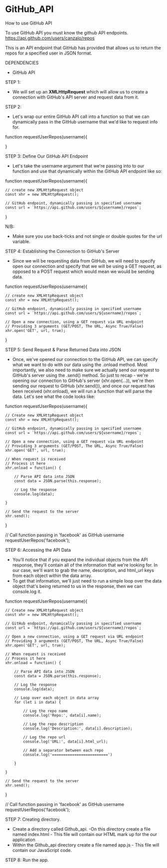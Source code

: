 # GitHub_API
How to use GitHub API

To use GitHub API you must know the github API endpoints.
 https://api.github.com/users/canzalo/repos

This is an API endpoint that GitHub has provided that allows us to return the repos for a specified user in JSON format. 



DEPENDENCIES


- GitHub API


STEP 1:


- We will set up an <b>XMLHttpRequest</b> which will allow us to create a connection with GitHub's API server and request data from it.


STEP 2:


- Let's wrap our entire GitHub API call into a function so that we can dynamically pass in the GitHub username that we'd like to request info for.


function requestUserRepos(username){

}



STEP 3: Define Our GitHub API Endpoint



- Let's take the username argument that we're passing into to our function and use that dynamically within the GitHub API endpoint like so:



function requestUserRepos(username){

    
    // create new XMLHttpRequest object
    const xhr = new XMLHttpRequest();
    
    // GitHub endpoint, dynamically passing in specified username
    const url = `https://api.github.com/users/${username}/repos`;
    
}

N/B: 
- Make sure you use back-ticks and not single or double quotes for the url variable.



STEP 4: Establishing the Connection to GitHub's Server


- Since we will be requesting data from GitHub, we will need to specify open our connection and specify that we will be using a
GET request, as opposed to a POST request which would mean we would be sending data.



function requestUserRepos(username){

    
    // create new XMLHttpRequest object
    const xhr = new XMLHttpRequest();
    
    // GitHub endpoint, dynamically passing in specified username
    const url = `https://api.github.com/users/${username}/repos`;
    
    // Open a new connection, using a GET request via URL endpoint
    // Providing 3 arguments (GET/POST, The URL, Async True/False)
    xhr.open('GET', url, true);
    
}




STEP 5: Send Request & Parse Returned Data into JSON



- Once, we've opened our connection to the GitHub API, we can specify what we want to do with our data using the .onload method.
Most importantly, we also need to make sure we actually send our request to GitHub's server using the .send() method.
So just to recap - we're opening our connection to GitHub's server (xhr.open(...)), we're then sending our request to GitHub (xhr.send()), and once our request has been received (xhr.onload), we will run a function that will parse the data. Let's see what the code looks like:



function requestUserRepos(username){
    

    // Create new XMLHttpRequest object
    const xhr = new XMLHttpRequest();
    
    // GitHub endpoint, dynamically passing in specified username
    const url = `https://api.github.com/users/${username}/repos`;
    
    // Open a new connection, using a GET request via URL endpoint
    // Providing 3 arguments (GET/POST, The URL, Async True/False)
    xhr.open('GET', url, true);
    
    // When request is received
    // Process it here
    xhr.onload = function() {
    
        // Parse API data into JSON
        const data = JSON.parse(this.response);
        
        // Log the response
        console.log(data);
    
    }
    
    // Send the request to the server
    xhr.send();
    
}

// Call function passing in 'facebook' as GitHub username
requestUserRepos('facebook');




STEP 6: Accessing the API Data



- You'll notice that if you expand the individual objects from the API response, they'll contain all of the information that we're looking for. In our case, we'll want to grab the name, description, and html_url keys from each object within the data array.
- To get that information, we'll just need to run a simple loop over the data object that's being returned to us in the response, then we can console.log it.



function requestUserRepos(username){

    

    // Create new XMLHttpRequest object
    const xhr = new XMLHttpRequest();
    
    // GitHub endpoint, dynamically passing in specified username
    const url = `https://api.github.com/users/${username}/repos`;
    
    // Open a new connection, using a GET request via URL endpoint
    // Providing 3 arguments (GET/POST, The URL, Async True/False)
    xhr.open('GET', url, true);
    
    // When request is received
    // Process it here
    xhr.onload = function() {
    
        // Parse API data into JSON
        const data = JSON.parse(this.response);
        
        // Log the response
        console.log(data);
        
        // Loop over each object in data array
        for (let i in data) {
        
            // Log the repo name
            console.log('Repo:', data[i].name);
            
            // Log the repo description
            console.log('Description:', data[i].description);
            
            // Log the repo url
            console.log('URL:', data[i].html_url);
            
            // Add a separator between each repo
            console.log('=========================')
        
        }

    }
    
    // Send the request to the server
    xhr.send();
    
}

// Call function passing in 'facebook' as GitHub username
requestUserRepos('facebook');



STEP 7: Creating directory.


- Create a directory called Github_api.
-On this directory create a file named index.html - This file will contain our HTML mark up for the our application 
- Within the Github_api directory create a file named app.js - This file will contain our JavaScript code.





STEP 8: Run the app.

